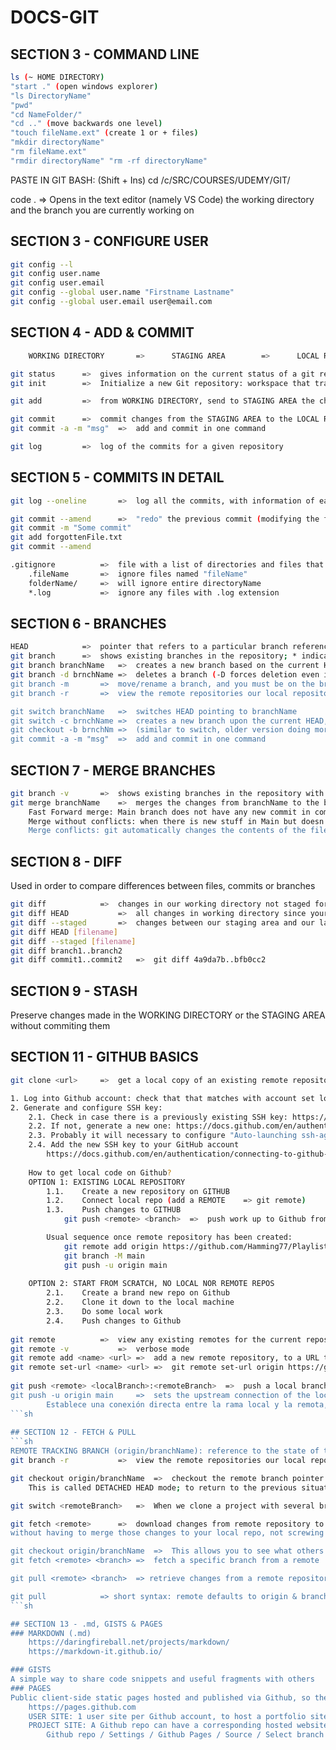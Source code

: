 # DOCS-GIT

## SECTION 3 - COMMAND LINE
```sh
ls (~ HOME DIRECTORY)
"start ." (open windows explorer)
"ls DirectoryName"
"pwd"
"cd NameFolder/"
"cd .." (move backwards one level)
"touch fileName.ext" (create 1 or + files)
"mkdir directoryName"
"rm fileName.ext"
"rmdir directoryName" "rm -rf directoryName"
```

PASTE IN GIT BASH: (Shift + Ins)
cd /c/SRC/COURSES/UDEMY/GIT/
 
 code .					=>		Opens in the text editor (namely VS Code) the working directory and the branch you are currently working on

## SECTION 3 - CONFIGURE USER
```sh
git config --l
git config user.name
git config user.email
git config --global user.name "Firstname Lastname"
git config --global user.email user@email.com
```

## SECTION 4 - ADD & COMMIT
```sh
	WORKING DIRECTORY		=>		STAGING AREA		=> 		LOCAL REPOSITORY	=> 		REMOTE REPOSITORY

git status		=>	gives information on the current status of a git repository and its contents
git init		=>	Initialize a new Git repository: workspace that tracks and manages files within a folder, with its own history

git add			=> 	from WORKING DIRECTORY, send to STAGING AREA the changes to be commited later: "git addd file1 file2", "git add ."

git commit 		=>	commit changes from the STAGING AREA to the LOCAL REPOSITORY: git commit -m "My message when commiting"
git commit -a -m "msg"	=> 	add and commit in one command

git log			=> 	log of the commits for a given repository
```

## SECTION 5 - COMMITS IN DETAIL
```sh
git log --oneline		=>	log all the commits, with information of each commit formatted in just one line

git commit --amend		=>	"redo" the previous commit (modifying the files or the message) but only THE PREVIOUS COMMIT!
git commit -m "Some commit"
git add forgottenFile.txt
git commit --amend

.gitignore			=>	file with a list of directories and files that will be ignored in a given repository, so they will never be commited
	.fileName		=> 	ignore files named "fileName"
	folderName/		=> 	will ignore entire directoryName
	*.log			=> 	ignore any files with .log extension
```

## SECTION 6 - BRANCHES
```sh
HEAD			=>	pointer that refers to a particular branch reference
git branch		=>	shows existing branches in the repository; * indicates the branch we are currently on
git branch branchName	=>	creates a new branch based on the current HEAD, but does not switch to it
git branch -d brnchName	=>	deletes a branch (-D forces deletion even if content is not merged), but we mustn't be on the branch to be deleted
git branch -m 		=> 	move/rename a branch, and you must be on the branch to be renamed: git branch -m newName
git branch -r 		=>	view the remote repositories our local repository knows about

git switch branchName	=>	switches HEAD pointing to branchName
git switch -c brnchName	=>	creates a new branch upon the current HEAD, and switches HEAD pointing to the newly created branchName
git checkout -b brnchNm	=>	(similar to switch, older version doing more things than just switch, it creates new branch and switches to it)
git commit -a -m "msg"	=>	add and commit in one command
```

## SECTION 7 - MERGE BRANCHES
```sh
git branch -v 		=>	shows existing branches in the repository with latest commit info for each one; * indicates the branch we are currently on
git merge branchName	=>	merges the changes from branchName to the branch where HEAD is pointing to
	Fast Forward merge: Main branch does not have any new commit in comparison to the new branch; just to move Main branch pointer to the last commit
	Merge without conflicts: when there is new stuff in Main but doesn't conflict with the branch; git performs a merge commit with 2 different parents
	Merge conflicts: git automatically changes the contents of the files to indicate the conflicts from both branches that must be manually resolved. 
```

## SECTION 8 - DIFF
Used in order to compare differences between files, commits or branches

```sh
git diff 			=> 	changes in our working directory not staged for the next commit
git diff HEAD			=> 	all changes in working directory since your last commit, including staged and unstaged changes
git diff --staged		=> 	changes between our staging area and our last commit
git diff HEAD [filename]	
git diff --staged [filename]
git diff branch1..branch2
git diff commit1..commit2	=>	git diff 4a9da7b..bfb0cc2
```

## SECTION 9 - STASH
Preserve changes made in the WORKING DIRECTORY or the STAGING AREA without commiting them
	
## SECTION 11 - GITHUB BASICS
```sh
git clone <url>		=>	get a local copy of an existing remote repository with its history; git creates and initializes the repo destination folder

1. Log into Github account: check that that matches with account set locally in Git: git config user.email
2. Generate and configure SSH key: 
	2.1. Check in case there is a previously existing SSH key: https://docs.github.com/en/authentication/connecting-to-github-with-ssh/checking-for-existing-ssh-keys
	2.2. If not, generate a new one: https://docs.github.com/en/authentication/connecting-to-github-with-ssh/generating-a-new-ssh-key-and-adding-it-to-the-ssh-agent
	2.3. Probably it will necessary to configure "Auto-launching ssh-agent on Git for Windows" https://docs.github.com/en/authentication/connecting-to-github-with-ssh/working-with-ssh-key-passphrases
	2.4. Add the new SSH key to your GitHub account
		https://docs.github.com/en/authentication/connecting-to-github-with-ssh/adding-a-new-ssh-key-to-your-github-account
		
	How to get local code on Github?
	OPTION 1: EXISTING LOCAL REPOSITORY
		1.1. 	Create a new repository on GITHUB
		1.2. 	Connect local repo (add a REMOTE	=> git remote)
		1.3. 	Push changes to GITHUB
			git push <remote> <branch>	=>	push work up to Github from the entire local <branch>

		Usual sequence once remote repository has been created:
			git remote add origin https://github.com/Hamming77/PlaylistTake2.git
			git branch -M main
			git push -u origin main
		
	OPTION 2: START FROM SCRATCH, NO LOCAL NOR REMOTE REPOS
		2.1. 	Create a brand new repo on Github
		2.2.	Clone it down to the local machine
		2.3.	Do some local work
		2.4.	Push changes to Github
		
git remote			=>	view any existing remotes for the current repository
git remote -v			=>	verbose mode
git remote add <name> <url>	=>	add a new remote repository, to a URL that will be given the alias <name>
git remote set-url <name> <url>	=>	git remote set-url origin https://github.com/Hamming77/remote-branches-demo.git
		
git push <remote> <localBranch>:<remoteBranch>	=>	push a local branch to a remote branch with a different name; it will create it if it doesn't exist
git push -u origin main		=>	sets the upstream connection of the local main branch, tracking the main branch on the remote origin repository
		Establece una conexión directa entre la rama local y la remota, de forma que a partir de ahí ya solo es necesario "git push" para subir a la rama
```sh
		
## SECTION 12 - FETCH & PULL
```sh
REMOTE TRACKING BRANCH (origin/branchName): reference to the state of the homonimous branch on the remote; it can't moved by the user.
git branch -r			=>	view the remote repositories our local repository knows about

git checkout origin/branchName 	=>	checkout the remote branch pointer (usually it is one or more commits behind the pointer to the local repository)
	This is called DETACHED HEAD mode; to return to the previous situation: git switch -

git switch <remoteBranch>	=>	When we clone a project with several branches, we might only have main branch in local. In order to work locally with any of those branches, git switch will create a new local branch from the remote branch of the same name.

git fetch <remote>		=>	download changes from remote repository to the local one, but they won't be automatically integrated into our working directory
without having to merge those changes to your local repo, not screwing it up.

git checkout origin/branchName	=>	This allows you to see what others have done, but entering into detached HEAD mode
git fetch <remote> <branch>	=>	fetch a specific branch from a remote		

git pull <remote> <branch>	=> retrieve changes from a remote repository, updating our working directory (equal to: git fetch + git merge). Whatever branch we run this command from is where the changes will be merged into. Pulls can result in merge conflicts.

git pull			=> short syntax: remote defaults to origin & branch defaults to the tracking connection just configured for current local branch
```sh

## SECTION 13 - .md, GISTS & PAGES
### MARKDOWN (.md)
	https://daringfireball.net/projects/markdown/
	https://markdown-it.github.io/

### GISTS
A simple way to share code snippets and useful fragments with others
### PAGES
Public client-side static pages hosted and published via Github, so the website can be created simply pushing up the HTML/JS/CSS code to Github
	https://pages.github.com
	USER SITE: 1 user site per Github account, to host a portfolio site or some form of personal website: https://username.github.io
	PROJECT SITE: A Github repo can have a corresponding hosted website (index.html), set the branch with the web content: https://username.github.io/repoName
		Github repo / Settings / Github Pages / Source / Select branch / Save
